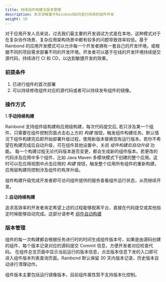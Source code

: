 ```yaml
---
title: 持续组件构建与版本管理
description: 本文讲解基于Rainbond如何进行持续的组件开发
weight: 10
---
```


对于应用开发人员来说，过去我们最主要的开发调试方式是在本地，这种模式对于在复杂协作场景、复杂应用架构场景中都有较多的问题导致效率较低。基于 Rainbond 的应用开发模式可以允许每一个开发者拥有一套自己的开发环境，或根据不同的项目需求部署不同的开发环境。开发者可以基于在线的开发环境持续提交源代码，持续进行 CI 和 CD，以达到敏捷开发的效果。

### 前提条件

1. 已进行组件的首次部署
2. 可以持续修改组件对应的源代码或者可以持续发布组件的镜像。

### 操作方式

1.<b>手动持续构建</b>

Rainbond 支持组件级构建和应用级构建，每次代码提交后, 若只涉及某一个组件，只需要在组件控制页面点击右上方的 _构建_ 按钮，触发组件构建任务。默认情况下组件构建完后即开始部署升级过程，使用新版本替换现有运行版本。若你不希望在构建完成后自动升级，可在组件其他设置中，关闭 _组件构建后自动升级_ 功能。
每一个构建过程无论代码版本是否变更，都会生成新的组件版本。若更改的代码涉及应用中多个组件，比如 Java Maven 多模块模式下创建的整个应用。这时可以在应用视图中点击应用的 _构建_ 按钮，触发整个应用所有组件的重新构建。应用层构建将控制涉及组件的有序升级。

组件构建升级完成开发者即可访问组件提供的服务查看组件运行状态，从而继续开发。

2.<b>自动持续构建</b>

追求高效率的开发者肯定希望上述的过程能够脱离平台，直接在代码提交或其他指定时候能够自动完成。这部分请参考 [组件自动构建](./auto_build)

### 版本管理

组件的每一次构建都会根据任务进行时的时间生成组件版本号，如果是由源码创建的组件，每个版本记录对应的源码提交 Commit 信息，方便开发者对应检查代码。
在组件总览页面中显示当前运行的版本信息，点击版本信息下发的入口即可进入组件版本列表查询页面。Rainbond 默认保留 30 天内版本记录，历史版本自动进行清理动作。

组件版本主要包括运行镜像版本，目前组件属性暂不支持版本化控制。


